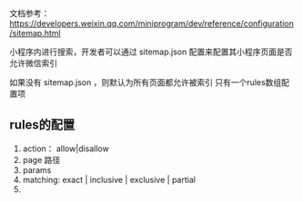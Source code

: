 文档参考：https://developers.weixin.qq.com/miniprogram/dev/reference/configuration/sitemap.html

小程序内进行搜索，开发者可以通过 sitemap.json 配置来配置其小程序页面是否允许微信索引

如果没有 sitemap.json ，则默认为所有页面都允许被索引
只有一个rules数组配置项

## rules的配置
1. action： allow|disallow
2. page 路径
3. params
4. matching: exact | inclusive | exclusive | partial
5. 